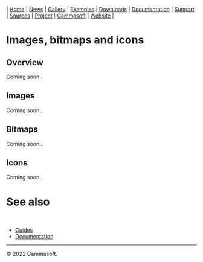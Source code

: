 | [Home](home.md) | [News](news.md) | [Gallery](gallery.md) | [Examples](examples.md) | [Downloads](downloads.md) | [Documentation](documentation.md) | [Support](support.md) | [Sources](https://github.com/gammasoft71/xtd) | [Project](https://sourceforge.net/projects/xtdpro/) | [Gammasoft](gammasoft.md) | [Website](https://gammasoft71.wixsite.com/xtdpro) |

# Images, bitmaps and icons

## Overview

Coming soon...

## Images

Coming soon...

## Bitmaps

Coming soon...

## Icons

Coming soon...

# See also
​
* [Guides](guides.md)
* [Documentation](documentation.md)

______________________________________________________________________________________________

© 2022 Gammasoft.

